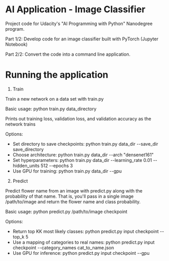 # AI Application - Image Classifier

Project code for Udacity's "AI Programming with Python" Nanodegree program.

Part 1/2: Develop code for an image classifier built with PyTorch (Jupyter Notebook)

Part 2/2: Convert the code into a command line application.

# Running the application

1. Train

Train a new network on a data set with train.py

Basic usage: python train.py data_directory

Prints out training loss, validation loss, and validation accuracy as the network trains

Options:
- Set directory to save checkpoints: python train.py data_dir --save_dir save_directory
- Choose architecture: python train.py data_dir --arch "densenet161"
- Set hyperparameters: python train.py data_dir --learning_rate 0.01 --hidden_units 512 --epochs 3
- Use GPU for training: python train.py data_dir --gpu

2. Predict

Predict flower name from an image with predict.py along with the probability of that name. That is, you'll pass in a single image /path/to/image and return the flower name and class probability.

Basic usage: python predict.py /path/to/image checkpoint

Options:
- Return top KK most likely classes: python predict.py input checkpoint --top_k 5
- Use a mapping of categories to real names: python predict.py input checkpoint --category_names cat_to_name.json
- Use GPU for inference: python predict.py input checkpoint --gpu
